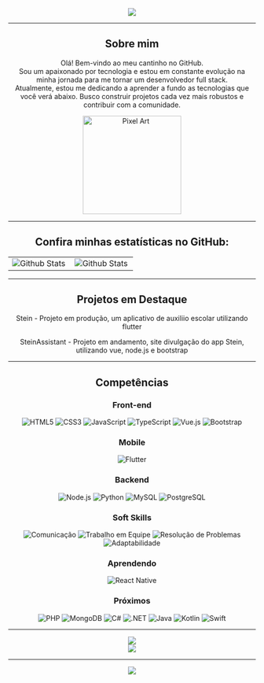 <div align="center">
  <img style="vertical-align: middle;" src="https://readme-typing-svg.demolab.com?font=Fira+Code&size=30&pause=100&color=F7F7F7&center=false&vCenter=false&width=500&lines=Eu+sou+Jailson+Stein;Aspirante+a+dev+full+stack" />
</div>

---

<h2 align="center">Sobre mim</h2>
<p align="center">
  Olá! Bem-vindo ao meu cantinho no GitHub.<br>
  Sou um apaixonado por tecnologia e estou em constante evolução na minha jornada para me tornar um desenvolvedor full stack.<br>
  Atualmente, estou me dedicando a aprender a fundo as tecnologias que você verá abaixo. Busco construir projetos cada vez mais robustos e contribuir com a comunidade.
</p>

<div align="center">
  <img align="center" src="https://media.tenor.com/Gmg3LGO6q7UAAAAj/rain-world.gif" alt="Pixel Art" align="right" width="200">
</div>

---

<h2 align="center">
  Confira minhas estatísticas no GitHub:
</h2>
<table align="center">
  <tr>
    <td>
      <img
        align="left"
        src="https://github-readme-stats.vercel.app/api?username=S7EIN07&theme=dark&hide_border=false&include_all_commits=true"
        alt="Github Stats"
      />
    </td>
    <td>
      <img
        align="left"
        src="https://github-readme-stats.vercel.app/api/top-langs/?username=S7EIN07&theme=dark&hide_border=false&include_all_commits=true&count_private=true&layout=compact"
        alt="Github Stats"
      />
    </td>
  </tr>
</table>

---

<h2 align="center">Projetos em Destaque</h2>
<p align="center">
  Stein - Projeto em produção, um aplicativo de auxiliio escolar utilizando flutter
</p>
<p align="center">
  SteinAssistant - Projeto em andamento, site divulgação do app Stein, utilizando vue, node.js e bootstrap
</p>

---

<h2 align="center">Competências</h2>

<h3 align="center">Front-end</h3>
<p align="center">
  <img src="https://img.shields.io/badge/HTML5-E34F26?style=for-the-badge&logo=html5&logoColor=white" alt="HTML5" />
  <img src="https://img.shields.io/badge/CSS3-1572B6?style=for-the-badge&logo=css3&logoColor=white" alt="CSS3" />
  <img src="https://img.shields.io/badge/JavaScript-F7DF1E?style=for-the-badge&logo=javascript&logoColor=black" alt="JavaScript" />
  <img src="https://img.shields.io/badge/TypeScript-007ACC?style=for-the-badge&logo=typescript&logoColor=white" alt="TypeScript" />
  <img src="https://img.shields.io/badge/Vue.js-35495E?style=for-the-badge&logo=vue.js&logoColor=4FC08D" alt="Vue.js" />
  <img src="https://img.shields.io/badge/Bootstrap-563D7C?style=for-the-badge&logo=bootstrap&logoColor=white" alt="Bootstrap" />
</p>

<h3 align="center">Mobile</h3>
<p align="center">
  <img src="https://img.shields.io/badge/Flutter-02569B?style=for-the-badge&logo=flutter&logoColor=white" alt="Flutter" />
</p>

<h3 align="center">Backend</h3>
<p align="center">
  <img src="https://img.shields.io/badge/Node.js-43853D?style=for-the-badge&logo=node.js&logoColor=white" alt="Node.js" />
  <img src="https://img.shields.io/badge/Python-14354C?style=for-the-badge&logo=python&logoColor=white" alt="Python" />
  <img src="https://img.shields.io/badge/MySQL-00000F?style=for-the-badge&logo=mysql&logoColor=white" alt="MySQL" />
  <img src="https://img.shields.io/badge/PostgreSQL-316192?style=for-the-badge&logo=postgresql&logoColor=white" alt="PostgreSQL" />
</p>

<h3 align="center">Soft Skills</h3>
<p align="center">
  <img src="https://img.shields.io/badge/Comunicação-blue?style=for-the-badge" alt="Comunicação" />
  <img src="https://img.shields.io/badge/Trabalho_em_equipe-orange?style=for-the-badge" alt="Trabalho em Equipe" />
  <img src="https://img.shields.io/badge/Resolução_de_Problemas-yellow?style=for-the-badge" alt="Resolução de Problemas" />
  <img src="https://img.shields.io/badge/Adaptabilidade-green?style=for-the-badge" alt="Adaptabilidade" />
</p>

<h3 align="center">Aprendendo</h3>
<p align="center">
  <img src="https://img.shields.io/badge/React_Native-20232A?style=for-the-badge&logo=react&logoColor=61DAFB" alt="React Native" />
</p>

<h3 align="center">Próximos</h3>
<p align="center">
  <img src="https://img.shields.io/badge/PHP-777BB4?style=for-the-badge&logo=php&logoColor=white" alt="PHP" />
  <img src="https://img.shields.io/badge/MongoDB-4EA94B?style=for-the-badge&logo=mongodb&logoColor=white" alt="MongoDB" />
  <img src="https://img.shields.io/badge/C%23-239120?style=for-the-badge&logo=c-sharp&logoColor=white" alt="C#" />
  <img src="https://img.shields.io/badge/.NET-5C2D91?style=for-the-badge&logo=.net&logoColor=white" alt=".NET" />
  <img src="https://img.shields.io/badge/Java-ED8B00?style=for-the-badge&logo=java&logoColor=white" alt="Java" />
  <img src="https://img.shields.io/badge/Kotlin-0095D5?style=for-the-badge&logo=kotlin&logoColor=white" alt="Kotlin" />
  <img src="https://img.shields.io/badge/Swift-FA7343?style=for-the-badge&logo=swift&logoColor=white" alt="Swift" />
</p>


---

<p align="center">
  <a href="https://instagram.com/jai.stein">
    <img src="https://img.shields.io/badge/-Instagram-ff8da1?style=for-the-badge&logo=instagram&logoColor=E4405F"/>
  </a>
<br>
  <a href="https://www.linkedin.com/in/jailson-stein-408933355">
    <img src="https://img.shields.io/badge/-LinkedIn-0077B5?style=for-the-badge&logo=linkedin&logoColor=0A66C2"/>
  </a>
</p>

---

<p align="center"><img src="https://count.getloli.com/get/@S7EIN07?theme=dark"/></p>
